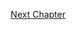 <p align="right">
   <a href="../4.2%20Decentralized%20Application%20Platforms/4.2.1%20Augur.md">Next Chapter</a>
</p>
